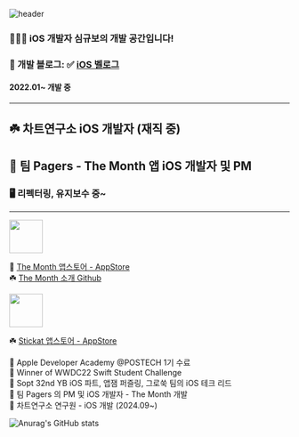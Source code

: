 ![header](https://capsule-render.vercel.app/api?type=waving&color=timeGradient&text=Hi%20This%20is%20PecanPie's%20Github%20🥧🧑‍💻&animation=twinkling&fontSize=25&fontAlignY=25&fontAlign=50&height=100)


### 👨🏼‍💻 iOS 개발자 심규보의 개발 공간입니다!
### 🥧 개발 블로그: ✅ [iOS 벨로그](https://velog.io/@hidra0321/posts)

#### 2022.01~ 개발 중  
---

## **☘️ 차트연구소 iOS 개발자 (재직 중)**
## **🍊 팀 Pagers - The Month 앱 iOS 개발자 및 PM**
### 🖥️ 리펙터링, 유지보수 중~

---

<img src="https://github.com/user-attachments/assets/6831ae01-1180-4ed3-a60f-08c7db4e2d8e" width="60"/> 

📌 [The Month 앱스토어 - AppStore](https://apps.apple.com/kr/app/the-month/id6504983925)  
☘️ [The Month 소개 Github](https://github.com/PagersPlanco/The-Month)

<img src="https://github.com/user-attachments/assets/69078bb9-6fb0-40af-96e3-e71193893b01" width="60"/> 

☘️ [Stickat 앱스토어 - AppStore](https://apps.apple.com/app/id6742069953)

    Apple Developer Academy @POSTECH 1기 수료  
🏅 Winner of WWDC22 Swift Student Challenge  
🧩 Sopt 32nd YB iOS 파트, 앱잼 퍼즐링, 그로쑥 팀의 iOS 테크 리드  
📌 팀 Pagers 의 PM 및 iOS 개발자 - The Month 개발  
📌 차트연구소 연구원 - iOS 개발 (2024.09~)


![Anurag's GitHub stats](https://github-readme-stats.vercel.app/api?username=PecanPiePOS&show_icons=true&theme=calm)

<!--
**PecanPiePOS/PecanPiePOS** is a ✨ _special_ ✨ repository because its `README.md` (this file) appears on your GitHub profile.

Here are some ideas to get you started:

- 🔭 I’m currently working on ...
- 🌱 I’m currently learning ...
- 👯 I’m looking to collaborate on ...
- 🤔 I’m looking for help with ...
- 💬 Ask me about ...
- 📫 How to reach me: ...
- 😄 Pronouns: ...
- ⚡ Fun fact: ...
-->
